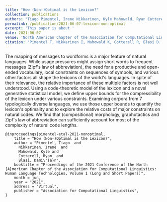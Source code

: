 ```yaml
---
title: "How (Non-)Optimal is the Lexicon?"
collection: publications
authors: "Tiago Pimentel, Irene Nikkarinen, Kyle Mahowald, Ryan Cotterell, Damián Blasi"
permalink: /publication/2021-06-07-lexicon-non-optimal
excerpt: 'This paper is about '
date: 2021-06-07
venue: 'North American Chapter of the Association for Computational Linguistics'
citation: 'Pimentel T, Nikkarinen I, Mahowald K, Cotterell R, Blasi D. How (Non-)Optimal is the Lexicon?. In: Proceedings of the 2021 Conference of the North {A}merican Chapter of the Association for Computational Linguistics: Human Language Technologies, Volume 1 (Long and Short Papers), 2021 June.'
---
```


The mapping of messages to wordforms is a major feature of natural languages. While usage pressures might assign short words to frequent messages (Zipf's law of abbreviation), the need for a productive and open-ended vocabulary, local constraints on sequences of symbols, and various other factors all shape the lexicons of the world's languages.
In spite of their relevance, the relative importance of these multiple factors is not well understood. Using a code-theoretic model of the lexicon and a novel generative statistical model, we define upper bounds for the compressibility of the lexicon under various constraints. Examining corpora from 7 typologically diverse languages, we use those upper bounds to quantify the lexicon's optimality and to explore the relative costs of major constraints on natural codes. We find that (compositional) morphology, graphotactics and Zipf's law of abbreviation can sufficiently account for most of the complexity of natural code lengths.


```
@inproceedings{pimentel-etal-2021-nonoptimal,
    title = "How (Non-)Optimal is the Lexicon?",
    author = "Pimentel, Tiago  and
      Nikkarinen, Irene  and
      Mahowald, Kyle and
      Cotterell, Ryan  and
      Blasi, Dami\'{a}n",
    booktitle = "Proceedings of the 2021 Conference of the North {A}merican Chapter of the Association for Computational Linguistics: Human Language Technologies, Volume 1 (Long and Short Papers)",
    month = jun,
    year = "2021",
    address = "Virtual",
    publisher = "Association for Computational Linguistics",
}
```